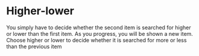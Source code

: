 # Higher-lower
You simply have to decide whether the second item is searched for higher or lower than the first item. As you progress, you will be shown a new item. Choose higher or lower to decide whether it is searched for more or less than the previous item
